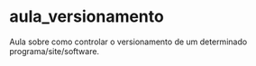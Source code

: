 # aula_versionamento
Aula sobre como controlar o versionamento de um determinado programa/site/software.
